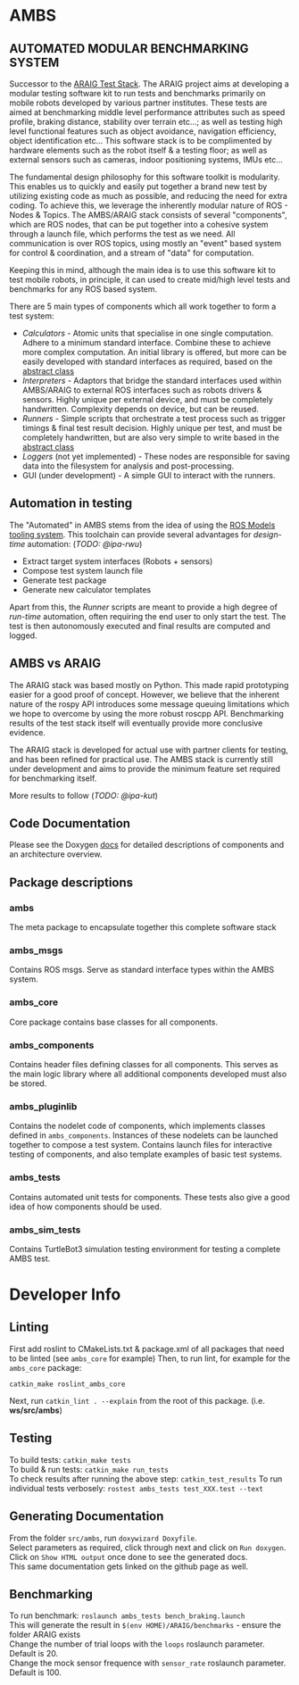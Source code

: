 # AMBS

## AUTOMATED MODULAR BENCHMARKING SYSTEM

Successor to the [ARAIG Test Stack](https://github.com/ipa320/araig_test_stack). The ARAIG project aims at developing a modular testing software kit to run tests and benchmarks primarily on mobile robots developed by various partner institutes. These tests are aimed at benchmarking middle level performance attributes such as speed profile, braking distance, stability over terrain etc...; as well as testing high level functional features such as object avoidance, navigation efficiency, object identification etc... This software stack is to be complimented by hardware elements such as the robot itself & a testing floor; as well as external sensors such as cameras, indoor positioning systems, IMUs etc...

The fundamental design philosophy for this software toolkit is modularity. This enables us to quickly and easily put together a brand new test by utilizing existing code as much as possible, and reducing the need for extra coding. To achieve this, we leverage the inherently modular nature of ROS - Nodes & Topics. The AMBS/ARAIG stack consists of several "components", which are ROS nodes, that can be put together into a cohesive system through a launch file, which performs the test as we need. All communication is over ROS topics, using mostly an "event" based system for control & coordination, and a stream of "data" for computation.

Keeping this in mind, although the main idea is to use this software kit to test mobile robots, in principle, it can used to create mid/high level tests and benchmarks for any ROS based system.

There are 5 main types of components which all work together to form a test system:
* *Calculators* - Atomic units that specialise in one single computation. Adhere to a minimum standard interface. Combine these to achieve more complex computation. An initial library is offered, but more can be easily developed with standard interfaces as required, based on the [abstract class](https://github.com/ipa-kut/ambs/blob/master/ambs_core/include/ambs_core/ambs_base_calculator/ambs_base_calculator.hpp)
* *Interpreters* - Adaptors that bridge the standard interfaces used within AMBS/ARAIG to external ROS interfaces such as robots drivers & sensors. Highly unique per external device, and must be completely handwritten. Complexity depends on device, but can be reused.
* *Runners* - Simple scripts that orchestrate a test process such as trigger timings & final test result decision. Highly unique per test, and must be completely handwritten, but are also very simple to write based in the [abstract class](https://github.com/ipa-kut/ambs/blob/master/ambs_core/include/ambs_core/ambs_base_runner/ambs_base_runner.h)
* *Loggers* (not yet implemented) - These nodes are responsible for saving data into the filesystem for analysis and post-processing.
* GUI (under development) - A simple GUI to interact with the runners.

## Automation in testing

The "Automated" in AMBS stems from the idea of using the [ROS Models tooling system](https://github.com/ipa320/ros-model). This toolchain can provide several advantages for *design-time* automation: (*TODO: @ipa-rwu*)
* Extract target system interfaces (Robots + sensors)
* Compose test system launch file
* Generate test package
* Generate new calculator templates

Apart from this, the *Runner* scripts are meant to provide a high degree of *run-time* automation, often requiring the end user to only start the test. The test is then autonomously executed and final results are computed and logged.

## AMBS vs ARAIG

The ARAIG stack was based mostly on Python. This made rapid prototyping easier for a good proof of concept. However, we believe that the inherent nature of the rospy API introduces some message queuing limitations which we hope to overcome by using the more robust roscpp API. Benchmarking results of the test stack itself will eventually provide more conclusive evidence. 

The ARAIG stack is developed for actual use with partner clients for testing, and has been refined for practical use. The AMBS stack is currently still under development and aims to provide the minimum feature set required for benchmarking itself.

More results to follow (*TODO: @ipa-kut*)

## Code Documentation

Please see the Doxygen [docs](https://ipa-kut.github.io/ambs/html/index.html) for detailed descriptions of components and an architecture overview.

## Package descriptions

### ambs

The meta package to encapsulate together this complete software stack

### ambs_msgs

Contains ROS msgs. Serve as standard interface types within the AMBS system.

### ambs_core

Core package contains base classes for all components.

### ambs_components

Contains header files defining classes for all components. This serves as the main logic library where all additional components developed must also be stored.

### ambs_pluginlib

Contains the nodelet code of components, which implements classes defined in `ambs_components`. Instances of these nodelets can be launched together  to compose a test system. Contains launch files for interactive testing of components, and also template examples of basic test systems.

### ambs_tests

Contains automated unit tests for components. These tests also give a good idea of how components should be used.

### ambs_sim_tests

Contains TurtleBot3 simulation testing environment for testing a complete AMBS test.

# Developer Info

## Linting

First add roslint to CMakeLists.txt & package.xml of all packages that need to be linted (see `ambs_core` for example)
Then, to run lint, for example for the `ambs_core` package:   

`catkin_make roslint_ambs_core`

Next, run `catkin_lint . --explain` from the root of this package. (i.e. **ws/src/ambs**)

## Testing

To build tests: `catkin_make tests`   
To build & run tests: `catkin_make run_tests`   
To check results after running the above step: `catkin_test_results`
To run individual tests verbosely: `rostest ambs_tests test_XXX.test --text`   

## Generating Documentation

From the folder `src/ambs`, run `doxywizard Doxyfile`.   
Select parameters as required, click through next and click on `Run doxygen`.   
Click on `Show HTML output` once done to see the generated docs.   
This same documentation gets linked on the github page as well.   

## Benchmarking

To run benchmark: `roslaunch ambs_tests bench_braking.launch`   
This will generate the result in `$(env HOME)/ARAIG/benchmarks` - ensure the folder ARAIG exists   
Change the number of trial loops with the `loops` roslaunch parameter. Default is 20.   
Change the mock sensor frequence with `sensor_rate` roslaunch parameter. Default is 100.   
